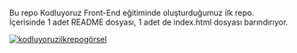 
Bu repo Kodluyoruz Front-End eğitiminde oluşturduğumuz ilk repo. İçerisinde 1 adet README dosyası, 1 adet de index.html dosyası barındırıyor.

[![kodluyoruzilkrepogörsel](https://r.resimlink.com/cmN80LbOfWB.png)](https://resimlink.com/cmN80LbOfWB)
